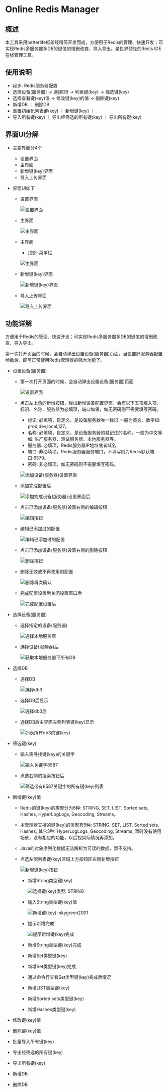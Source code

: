 # Online Redis Manager

## 概述

本工具采用betterlife框架经精简开发而成，方便用于Redis的管理、快速开发；可实现Redis多服务器多DB的键值的增删改查、导入导出。是世界领先的Redis IDE在线管理工具。

## 使用说明

  - 起步: Redis服务器配置
  - 选择设备[服务器] -> 选择DB -> 列表键(key) -> 筛选键(key)
  - 选择查看键(key)值 -> 修改键(key)的值 ->  删除键(key)
  - 新增DB ｜ 删除DB 
  - 重置初始化列表键(key) ｜ 新增键(key) ｜ 
  - 导入所有键(key) ｜ 导出经筛选的所有键(key) ｜ 导出所有键(key)
  
## 界面UI分解

  - 主要界面分4个
    - 设置界面
    - 主界面
    - 新增键(key)界面
    - 导入上传界面
  

  - 界面UI如下

    - 设置界面

      ![设置界面](ui/config/config.jpg)

    - 主界面
    
      ![主界面](ui/main.jpg)

    - 主界面 
      - 顶部: 菜单栏
      



      ![主界面](ui/core.jpg)

    - 新增键(key)界面

      ![新增键(key)界面](ui/step4a.jpg)

    - 导入上传界面

      ![导入上传界面](ui/step5b.jpg)

## 功能详解

  方便用于Redis的管理、快速开发；可实现Redis多服务器多DB的键值的增删改查、导入导出。

  第一次打开页面的时候，会自动弹出设置设备(服务器)页面，当设置好服务器配置参数后，即可正常使用Redis管理器的强大功能了。

  - 设置设备(服务器)
    - 第一次打开页面的时候，会自动弹出设置设备(服务器)页面

      ![设置界面](ui/config/config.jpg)

    - 点击左上角的新增按钮，弹出新增设备配置界面，会有以下五项填入项，标识、名称、服务器为必填项，端口如果，如无密码则不需要填写密码。
      - 标识: 必填项，自定义，是设备服务器唯一标识,一般为英文、数字如: prod,dev,local,127。
      - 名称: 必填项，自定义，是设备服务器的易记住的名称，一般为中文等如: 生产服务器、测试服务器、本地服务器等。
      - 服务器: 必填项，Redis服务器IP地址或者域名
      - 端口: 非必填项，Redis服务器服务端口，不填写则为Redis默认端口:6379。
      - 密码: 非必填项，如无密码则不需要填写密码。

      ![添加设备(服务器)设置界面](ui/config/add.jpg)

    - 添加完成配置后

      ![添加完成设备(服务器)设置界面后](ui/config/config_f.jpg)

    - 点击已添加设备(服务器)设置右侧的编辑按钮

      ![编辑按钮](ui/config/edit_btn.jpg)

    - 编辑已添加过的配置

      ![编辑已添加过的配置](ui/config/edit.jpg)

    - 点击已添加设备(服务器)设置右侧的删除按钮

      ![删除按钮](ui/config/delete_btn.jpg)

    - 删除无效或不再使用的配置

      ![删除再次确认](ui/config/delete.jpg)

    - 完成配置设置后关闭设置窗口后

      ![完成配置设置后](ui/config/finish.jpg)

  - 选择设备(服务器)

    - 选择指定的设备(服务器)

      ![选择本地服务器](ui/step1a.jpg)

    - 选择设备(服务器)后

      ![获取本地服务器下所有DB](ui/step1b.jpg)

  - 选择DB

    - 选择DB

      ![选择db3](ui/step2a.jpg)

    - 选择DB后显示

      ![选择db3后](ui/step2b.jpg)

    - 选择DB后主界面左侧列表键(key)显示

      ![列表所有db3的键(key)](ui/step2c.jpg)

  - 筛选键(key)

    - 输入需寻找键(key)的关键字

      ![输入关键字8587](ui/step3a.jpg)

    - 点选右侧的搜索按钮后

      ![筛选带有8587关键字的所有键(key)列表](ui/step3b.jpg)

  - 新增键(key)值

    - Redis的键(key)的类型分为8种: STRING, SET, LIST, Sorted sets, Hashes, HyperLogLogs, Geocoding, Streams。
    - 本管理器支持的键(key)的类型有5种: STRING, SET, LIST, Sorted sets, Hashes; 其它3种: HyperLogLogs, Geocoding, Streams; 暂时没有使用场景，没有相应的功能，以后视实际情况再添加。
    - Java的对象序列化数据无法解析为可读的数据，暂不支持。
    - 点选左侧列表键(key)区域上方按钮区右侧新增按钮

      ![新增键(key)按钮](ui/step4.jpg)

      - 新增String类型键(key)

        ![选择键(key)类型: STRING](ui/step4a.jpg)

      - 输入String类型键(key)值

        ![新增键(key): skygreen2001](ui/step4b.jpg)

      - 提示新增完成

        ![提示新增键(key)完成](ui/step4c.jpg)

      - 新增String类型键(key)完成
      - 新增Set类型键(key)
      - 新增Set类型键(key)完成
      - 通过命令行查看Set类型键(key)完成后情况
      - 新增LIST类型键(key)

      - 新增Sorted sets类型键(key)
      - 新增Hashes类型键(key)

  - 修改键(key)值
  - 删除键(key)值
  - 批量导入所有键(key)
  - 导出经筛选的所有键(key) 
  - 导出所有键(key)
  - 新增DB
  - 删除DB